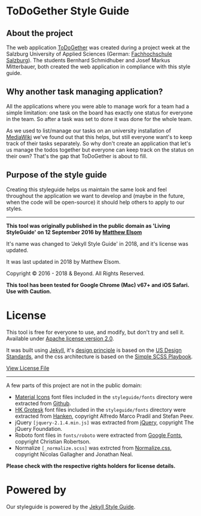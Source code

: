 # ToDoGether Style Guide

## About the project

The web application [ToDoGether](https://todogether.projects.multimediatechnology.at/) was created during a project week at the Salzburg University of Applied Sciences (German: [Fachhochschule Salzburg](https://www.fh-salzburg.ac.at/)). The students Bernhard Schmidhuber and Josef Markus Mitterbauer, both created the web application in compliance with this style guide.

## Why another task managing application?

All the applications where you were able to manage work for a team had a simple limitation: one task on the board has exactly one status for everyone in the team. So after a task was set to done it was done for the whole team.

As we used to list/manage our tasks on an university installation of [MediaWiki](https://www.mediawiki.org/) we've found out that this helps, but still everyone want's to keep track of their tasks separately. So why don't create an application that let's us manage the todos together but everyone can keep track on the status on their own? That's the gap that ToDoGether is about to fill.

## Purpose of the style guide

Creating this styleguide helps us maintain the same look and feel throughout the application we want to develop and (maybe in the future, when the code will be open-source) it should help others to apply to our styles.

---

**This tool was originally published in the public domain as 'Living StyleGuide' on 12 September 2016 by [Matthew Elsom](https://matthewelsom.com)**

It's name was changed to 'Jekyll Style Guide' in 2018, and it's license was updated.

It was last updated in 2018 by Matthew Elsom.

Copyright © 2016 - 2018 & Beyond. All Rights Reserved.

**This tool has been tested for Google Chrome (Mac) v67+ and iOS Safari. Use with Caution.**

# License

This tool is free for everyone to use, and modify, but don't try and sell it.
Available under [Apache license version 2.0](https://www.apache.org/licenses/LICENSE-2.0.html).

It was built using [Jekyll](https://jekyll.rb), it's [design principle](https://jekyllstyleguide.com/docs/about/02-design-principle.html) is based on the [US Design Standards](https://designsystem.digital.gov/design-principles/), and the css architecture is based on the [Simple SCSS Playbook](https://matthewelsom.com/blog/simple-scss-playbook.html).

[View License File](https://github.com/matthewelsom/jekyll-style-guide/blob/master/LICENSE)

---

A few parts of this project are not in the public domain:

- [Material Icons](https://material.io/tools/icons/) font files included in the `styleguide/fonts` directory were extracted from [Github](https://github.com/google/material-design-icons).
- [HK Grotesk](https://hanken.co/product/hk-grotesk/) font files included in the `styleguide/fonts` directory were extracted from [Hanken](https://hanken.co/product/hk-grotesk/), copyright Alfredo Marco Pradil and Stefan Peev.
- jQuery `[jquery-2.1.4.min.js]` was extracted from [jQuery](https://jquery.com/), copyright The jQuery Foundation.
- Roboto font files in `fonts/roboto` were extracted from [Google Fonts](https://fonts.google.com/), copyright Christian Robertson.
- Normalize `[_normalize.scss]` was extrcted from [Normalize.css](https://github.com/necolas/normalize.css), copyright Nicolas Gallagher and Jonathan Neal.

**Please check with the respective rights holders for license details.**

# Powered by

Our styleguide is powered by the [Jekyll Style Guide](https://jekyllstyleguide.com).
